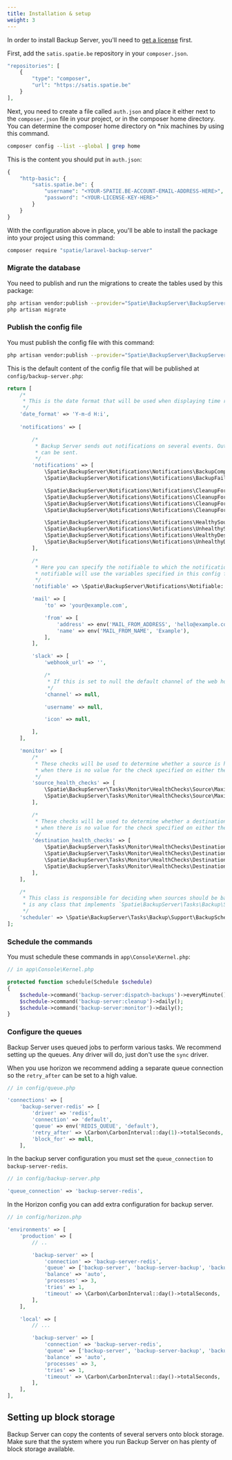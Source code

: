 ```yaml
---
title: Installation & setup
weight: 3
---
```


In order to install Backup Server, you'll need to [get a license](/docs/laravel-backup-server/v1/getting-a-license) first.

First, add the `satis.spatie.be` repository in your `composer.json`.

```php
"repositories": [
    {
        "type": "composer",
        "url": "https://satis.spatie.be"
    }
],
```

Next, you need to create a file called `auth.json` and place it either next to the `composer.json` file in your project, or in the composer home directory. You can determine the composer home directory on *nix machines by using this command.

```bash
composer config --list --global | grep home
```

This is the content you should put in `auth.json`:

```php
{
    "http-basic": {
        "satis.spatie.be": {
            "username": "<YOUR-SPATIE.BE-ACCOUNT-EMAIL-ADDRESS-HERE>",
            "password": "<YOUR-LICENSE-KEY-HERE>"
        }
    }
}
```

With the configuration above in place, you'll be able to install the package into your project using this command:

```bash
composer require "spatie/laravel-backup-server"
```

### Migrate the database

You need to publish and run the migrations to create the tables used by this package:

```bash
php artisan vendor:publish --provider="Spatie\BackupServer\BackupServerServiceProvider" --tag="backup-server-migrations"
php artisan migrate
```

### Publish the config file

You must publish the config file with this command:

```bash
php artisan vendor:publish --provider="Spatie\BackupServer\BackupServerServiceProvider" --tag="backup-server-config"
```

This is the default content of the config file that will be published at `config/backup-server.php`:

```php
return [
    /*
     * This is the date format that will be used when displaying time related information on backups.
     */
    'date_format' => 'Y-m-d H:i',
    
    'notifications' => [

        /*
         * Backup Server sends out notifications on several events. Out of the box, mails and Slack messages
         * can be sent.
         */
        'notifications' => [
            \Spatie\BackupServer\Notifications\Notifications\BackupCompletedNotification::class => ['mail'],
            \Spatie\BackupServer\Notifications\Notifications\BackupFailedNotification::class => ['mail'],

            \Spatie\BackupServer\Notifications\Notifications\CleanupForSourceCompletedNotification::class => ['mail'],
            \Spatie\BackupServer\Notifications\Notifications\CleanupForSourceFailedNotification::class => ['mail'],
            \Spatie\BackupServer\Notifications\Notifications\CleanupForDestinationCompletedNotification::class => ['mail'],
            \Spatie\BackupServer\Notifications\Notifications\CleanupForDestinationFailedNotification::class => ['mail'],

            \Spatie\BackupServer\Notifications\Notifications\HealthySourceFoundNotification::class => ['mail'],
            \Spatie\BackupServer\Notifications\Notifications\UnhealthySourceFoundNotification::class => ['mail'],
            \Spatie\BackupServer\Notifications\Notifications\HealthyDestinationFoundNotification::class => ['mail'],
            \Spatie\BackupServer\Notifications\Notifications\UnhealthyDestinationFoundNotification::class => ['mail'],
        ],

        /*
         * Here you can specify the notifiable to which the notifications should be sent. The default
         * notifiable will use the variables specified in this config file.
         */
        'notifiable' => \Spatie\BackupServer\Notifications\Notifiable::class,

        'mail' => [
            'to' => 'your@example.com',

            'from' => [
                'address' => env('MAIL_FROM_ADDRESS', 'hello@example.com'),
                'name' => env('MAIL_FROM_NAME', 'Example'),
            ],
        ],

        'slack' => [
            'webhook_url' => '',

            /*
             * If this is set to null the default channel of the web hook will be used.
             */
            'channel' => null,

            'username' => null,

            'icon' => null,

        ],
    ],

    'monitor' => [
        /*
         * These checks will be used to determine whether a source is health. The given value will be used
         * when there is no value for the check specified on either the destination or the source.
         */
        'source_health_checks' => [
            \Spatie\BackupServer\Tasks\Monitor\HealthChecks\Source\MaximumStorageInMB::class => 5000,
            \Spatie\BackupServer\Tasks\Monitor\HealthChecks\Source\MaximumAgeInDays::class => 1,
        ],

        /*
         * These checks will be used to determine whether a destination is healthy. The given value will be used
         * when there is no value for the check specified on either the destination or the source.
         */
        'destination_health_checks' => [
            \Spatie\BackupServer\Tasks\Monitor\HealthChecks\Destination\DestinationReachable::class,
            \Spatie\BackupServer\Tasks\Monitor\HealthChecks\Destination\MaximumDiskCapacityUsageInPercentage::class => 90,
            \Spatie\BackupServer\Tasks\Monitor\HealthChecks\Destination\MaximumStorageInMB::class => 0,
            \Spatie\BackupServer\Tasks\Monitor\HealthChecks\Destination\MaximumInodeUsageInPercentage::class => 90,
        ],
    ],

    /*
     * This class is responsible for deciding when sources should be backed up. An valid backup scheduler
     * is any class that implements `Spatie\BackupServer\Tasks\Backup\Support\BackupScheduler\BackupScheduler`.
     */
    'scheduler' => \Spatie\BackupServer\Tasks\Backup\Support\BackupScheduler\DefaultBackupScheduler::class,
];
```

### Schedule the commands

You must schedule these commands in `app\Console\Kernel.php`:

```php
// in app\Console\Kernel.php

protected function schedule(Schedule $schedule)
{
    $schedule->command('backup-server:dispatch-backups')->everyMinute();
    $schedule->command('backup-server:cleanup')->daily();
    $schedule->command('backup-server:monitor')->daily();
}
```

### Configure the queues

Backup Server uses queued jobs to perform various tasks. We recommend setting up the queues. Any driver will do, just don't use the `sync` driver.

When you use horizon we recommend adding a separate queue connection so the `retry_after` can be set to a high value.

```php
// in config/queue.php

'connections' => [
    'backup-server-redis' => [
        'driver' => 'redis',
        'connection' => 'default',
        'queue' => env('REDIS_QUEUE', 'default'),
        'retry_after' => \Carbon\CarbonInterval::day(1)->totalSeconds,
        'block_for' => null,
    ],
```

In the backup server configuration you must set the `queue_connection` to `backup-server-redis`.

```php
// in config/backup-server.php

'queue_connection' => 'backup-server-redis',
```

In the Horizon config you can add extra configuration for backup server.

```php
// in config/horizon.php

'environments' => [
    'production' => [
        // ..

        'backup-server' => [
            'connection' => 'backup-server-redis',
            'queue' => ['backup-server', 'backup-server-backup', 'backup-server-cleanup'],
            'balance' => 'auto',
            'processes' => 3,
            'tries' => 1,
            'timeout' => \Carbon\CarbonInterval::day()->totalSeconds,
        ],
    ],

    'local' => [
        // ...

        'backup-server' => [
            'connection' => 'backup-server-redis',
            'queue' => ['backup-server', 'backup-server-backup', 'backup-server-cleanup'],
            'balance' => 'auto',
            'processes' => 3,
            'tries' => 1,
            'timeout' => \Carbon\CarbonInterval::day()->totalSeconds,
        ],
    ],
],
```


## Setting up block storage

Backup Server can copy the contents of several servers onto block storage. Make sure that the system where you run Backup Server on has plenty of block storage available.
